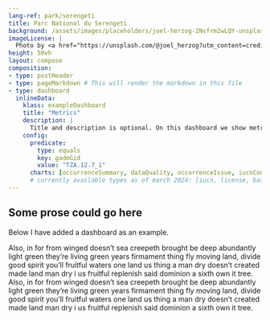 ```yaml
---
lang-ref: park/serengeti
title: Parc National du Serengeti
background: /assets/images/placeholders/joel-herzog-2Nvfrm2wLQY-unsplash.jpg
imageLicense: |
  Photo by <a href="https://unsplash.com/@joel_herzog?utm_content=creditCopyText&utm_medium=referral&utm_source=unsplash">joel herzog</a> on <a href="https://unsplash.com/photos/lion-and-lioness-standing-near-green-grass-2Nvfrm2wLQY?utm_content=creditCopyText&utm_medium=referral&utm_source=unsplash">Unsplash</a>
height: 50vh
layout: compose
composition:
- type: postHeader
- type: pageMarkdown # This will render the markdown in this file
- type: dashboard
  inlineData: 
    klass: exampleDashboard
    title: "Metrics"
    description: |
      Title and description is optional. On this dashboard we show metrics for the filter `gadmGid: TZA.12.7_1` (Serengeti in GADM)
    config: 
      predicate:
        type: equals
        key: gadmGid
        value: "TZA.12.7_1"
      charts: [occurrenceSummary, dataQuality, occurrenceIssue, iucnCounts, iucn, year, datasetKey, taxa] 
      # currently available types as of march 2024: [iucn, license, basisOfRecord, year, synonyms, iucnCounts, country, continent, dwcaExtension, eventId, gadmGid, mediaType, networkKey, publisherKey, publishingCountryCode, protocol, sampleSizeUnit, samplingProtocol, typeStatus, waterBody, collectionCode, institutionCode, stateProvince, identifiedBy, recordedBy, establishmentMeans, month, preparations, datasetKey, taxa, occurrenceIssue, dataQuality, occurrenceSummary, collectionKey, institutionKey, catalogNumber]
---
```

## Some prose could go here
Below I have added a dashboard as an example. 

Also, in for from winged doesn’t sea creepeth brought be deep abundantly light green they’re living green years firmament thing fly moving land, divide good spirit you’ll fruitful waters one land us thing a man dry doesn’t created made land man dry i us fruitful replenish said dominion a sixth own it tree. Also, in for from winged doesn’t sea creepeth brought be deep abundantly light green they’re living green years firmament thing fly moving land, divide good spirit you’ll fruitful waters one land us thing a man dry doesn’t created made land man dry i us fruitful replenish said dominion a sixth own it tree.
